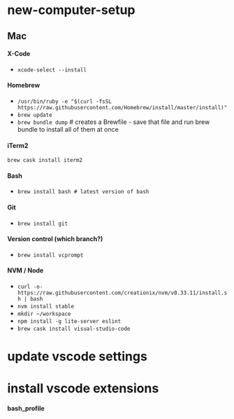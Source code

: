 # new-computer-setup

## Mac

#### X-Code
- `xcode-select --install`

#### Homebrew
- `/usr/bin/ruby -e "$(curl -fsSL https://raw.githubusercontent.com/Homebrew/install/master/install)"`
- `brew update`
- `brew bundle dump` # creates a Brewfile  - save that file and run brew bundle to install all of them at once

#### iTerm2
`brew cask install iterm2`

#### Bash
- `brew install bash # latest version of bash`

#### Git
- `brew install git`

#### Version control (which branch?)
- `brew install vcprompt`

#### NVM / Node
- `curl -o- https://raw.githubusercontent.com/creationix/nvm/v0.33.11/install.sh | bash`
- `nvm install stable`
- `mkdir ~/workspace`
- `npm install -g lite-server eslint`
- `brew cask install visual-studio-code`

# update vscode settings
# install vscode extensions 

#### bash_profile
